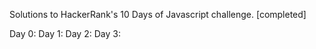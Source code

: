 Solutions to HackerRank's 10 Days of Javascript challenge.
[completed]

Day 0:
Day 1:
Day 2:
Day 3:
